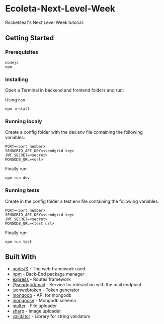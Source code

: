 # Ecoleta-Next-Level-Week

Rocketseat's Next Level Week tutorial.

## Getting Started

### Prerequisites

```
nodejs
npm
```

### Installing

Open a Terminal in backend and frontend folders and run:

Using `npm`

```
npm install
```

### Running localy

Create a config folder with the dev.env file containing the following variables:

```
PORT=<port number>
SENDGRID_API_KEY=<sendgrid key>
JWT_SECRET=<secret>
MONGODB_URL=<url>
```

Finally run:

```
npm run dev
```

### Running tests

Create in the config folder a test.env file containing the following variables:

```
PORT=<port number>
SENDGRID_API_KEY=<sendgrid key>
JWT_SECRET=<secret>
MONGODB_URL=<test url>
```

Finally run:

```
npm run test
```

## Built With

* [nodeJS](https://nodejs.org/en/docs/) - The web framework used
* [npm](https://www.npmjs.com/) - Back-End package manager
* [express](https://expressjs.com/) - Routes framework
* [@sendgrid/mail](https://www.npmjs.com/package/@sendgrid/mail) - Service for interaction with the mail endpoint 
* [jsonwebtoken](https://www.npmjs.com/package/jsonwebtoken) - Token generator
* [mongodb](https://www.npmjs.com/package/mongodb) - API for mongodb
* [mongoose](https://mongoosejs.com/) - Mongodb schema
* [multer](https://www.npmjs.com/package/multer) - File uploader
* [sharp](https://www.npmjs.com/package/sharp) - Image uploader
* [validator](https://www.npmjs.com/package/validator) - Library for string validators